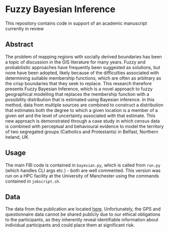 # Fuzzy Bayesian Inference
This repository contains code in support of an academic manuscript currently in review

## Abstract
The problem of mapping regions with socially derived boundaries has been a topic of discussion in the GIS literature for many years. Fuzzy and probabilistic approaches have frequently been suggested as solutions, but none have been adopted, likely because of the difficulties associated with determining suitable membership functions, which are often as arbitrary as the crisp boundaries that they seek to replace. This research therefore presents Fuzzy Bayesian Inference, which is a novel approach to fuzzy geographical modelling that replaces the membership function with a possibility distribution that is estimated using Bayesian inference. In this method, data from multiple sources are combined to construct a distribution that estimates both the degree to which a given location is a member of a given set and the level of uncertainty associated with that estimate. This new approach is demonstrated through a case study in which census data is combined with perceptual and behavioural evidence to model the territory of two segregated groups (Catholics and Protestants) in Belfast, Northern Ireland, UK. 

## Usage
The main FBI code is contained in `bayesian.py`, which is called from `run.py` (which handles CLI args etc.) - both are well commented. This version was run on a HPC facility at the University of Manchester using the commands contained in `jobscript.sh`.

## Data
The data from the publication are located [here](/data). Unfortunately, the GPS and questionnaire data cannot be shared publicly due to our ethical obligations to the participants, as they inherently reveal identifiable information about individual participants and could place them at significant risk.
